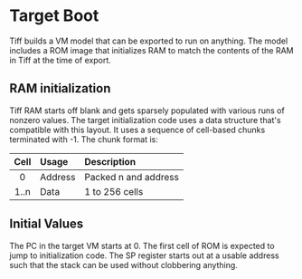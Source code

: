 # Target Boot

Tiff builds a VM model that can be exported to run on anything. The model includes a ROM image that initializes RAM to match the contents of the RAM in Tiff at the time of export.

## RAM initialization

Tiff RAM starts off blank and gets sparsely populated with various runs of nonzero values. The target initialization code uses a data structure that's compatible with this layout. It uses a sequence of cell-based chunks terminated with -1. The chunk format is:

| Cell | Usage   | Description                                  |
|:----:|:--------|:---------------------------------------------|
| 0    | Address | Packed n and address                         |
| 1..n | Data    | 1 to 256 cells                               |

## Initial Values

The PC in the target VM starts at 0. The first cell of ROM is expected to jump to initialization code.
The SP register starts out at a usable address such that the stack can be used without clobbering anything.
